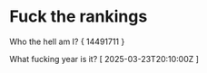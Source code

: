 # Fuck the rankings

Who the hell am I?
{ 14491711 }

What fucking year is it?
[ 2025-03-23T20:10:00Z ]
